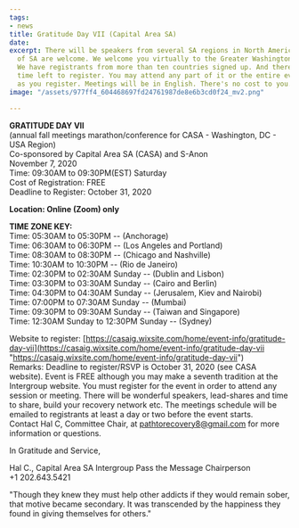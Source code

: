 ```yaml
---
tags:
- news
title: Gratitude Day VII (Capital Area SA)
date: 
excerpt: There will be speakers from several SA regions in North America but all members
  of SA are welcome. We welcome you virtually to the Greater Washington, DC area marathon.
  We have registrants from more than ten countries signed up. And there's a little
  time left to register. You may attend any part of it or the entire event as long
  as you register. Meetings will be in English. There's no cost to you.
image: "/assets/977ff4_604468697fd24761987de8e6b3cd0f24_mv2.png"

---
```

**GRATITUDE DAY VII**  
(annual fall meetings marathon/conference for CASA - Washington, DC - USA Region)  
Co-sponsored by Capital Area SA (CASA) and S-Anon  
November 7, 2020  
Time: 09:30AM to 09:30PM(EST) Saturday  
Cost of Registration: FREE  
Deadline to Register: October 31, 2020

**Location: Online (Zoom) only**

**TIME ZONE KEY:**  
Time: 05:30AM to 05:30PM -- (Anchorage)  
Time: 06:30AM to 06:30PM -- (Los Angeles and Portland)  
Time: 08:30AM to 08:30PM -- (Chicago and Nashville)  
Time: 10:30AM to 10:30PM -- (Rio de Janeiro)  
Time: 02:30PM to 02:30AM Sunday -- (Dublin and Lisbon)  
Time: 03:30PM to 03:30AM Sunday -- (Cairo and Berlin)  
Time: 04:30PM to 04:30AM Sunday -- (Jerusalem, Kiev and Nairobi)  
Time: 07:00PM to 07:30AM Sunday -- (Mumbai)  
Time: 09:30PM to 09:30AM Sunday -- (Taiwan and Singapore)  
Time: 12:30AM Sunday to 12:30PM Sunday -- (Sydney)

Website to register: [https://casaig.wixsite.com/home/event-info/gratitude-day-vii](https://casaig.wixsite.com/home/event-info/gratitude-day-vii "https://casaig.wixsite.com/home/event-info/gratitude-day-vii")  
Remarks: Deadline to register/RSVP is October 31, 2020 (see CASA website). Event is FREE although you may make a seventh tradition at the Intergroup website. You must register for the event in order to attend any session or meeting. There will be wonderful speakers, lead-shares and time to share, build your recovery network etc. The meetings schedule will be emailed to registrants at least a day or two before the event starts.  
Contact Hal C, Committee Chair, at [pathtorecovery8@gmail.com](mailto:pathtorecovery8@gmail.com) for more information or questions.

In Gratitude and Service,

Hal C., Capital Area SA Intergroup Pass the Message Chairperson  
\+1 202.643.5421

"Though they knew they must help other addicts if they would remain sober, that motive became secondary. It was transcended by the happiness they found in giving themselves for others."